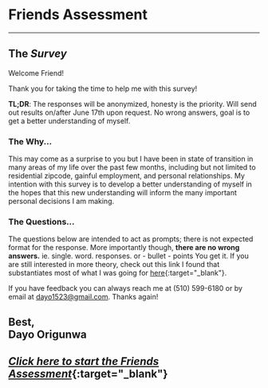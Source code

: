 # Friends Assessment
---

## The *Survey*
Welcome Friend! 

Thank you for taking the time to help me with this survey!

**TL;DR**: The responses will be anonymized, honesty is the priority. Will send out results on/after June 17th upon request. No wrong answers, goal is to get a better understanding of myself. 
 
### The Why...
This may come as a surprise to you but I have been in state of transition in many areas of my life over the past few months, including but not limited to residential zipcode, gainful employment, and personal relationships. 
My intention with this survey is to develop a better understanding of myself in the hopes that this new understanding will inform the many important personal decisions I am making. 

### The Questions...
The questions below are intended to act as prompts; there is not expected format for the response. More importantly though, **there are no wrong answers.**
ie. single. word. responses. or 
     - bullet
     - points 
You get it. 
If you are still interested in more theory, check out this link I found that substantiates most of what I was going for [here](https://career.fsu.edu/students/plan-your-career/career-decision-making){:target="\_blank"}. 

If you have feedback you can always reach me at (510) 599-6180 or by email at dayo1523@gmail.com. 
Thanks again!

Best,    
Dayo Origunwa 
---

## [*Click here to start the Friends Assessment*](https://forms.gle/QupHXB78pfBJ9unk8){:target="\_blank"}
